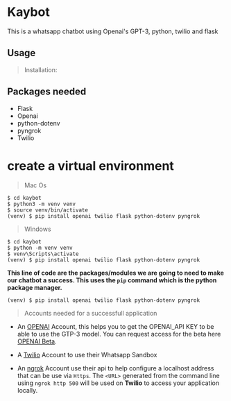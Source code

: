 # Kaybot
This is a whatsapp chatbot using Openai's GPT-3, python, twilio and flask


## Usage
> Installation:
## Packages needed
* Flask
* Openai
* python-dotenv
* pyngrok
* Twilio

# create a virtual environment
> Mac Os

```$ mkdir kaybot
$ cd kaybot
$ python3 -m venv venv
$ source venv/bin/activate
(venv) $ pip install openai twilio flask python-dotenv pyngrok
```
> Windows

```$ md kaybot
$ cd kaybot
$ python -m venv venv
$ venv\Scripts\activate
(venv) $ pip install openai twilio flask python-dotenv pyngrok
```
**This line of code are the packages/modules we are going to need to make our chatbot a success. This uses the `pip` command which is the python package manager.**
```
(venv) $ pip install openai twilio flask python-dotenv pyngrok
```
 > Accounts needed for a successfull application

  * An [OPENAI](https://openai.com/) Account, this helps you to get the OPENAI_API KEY to be able to use the GTP-3 model. You can request access for the beta here [OPENAI Beta](https://beta.openai.com/).

  * A [Twilio](http://www.twilio.com/) Account to use their Whatsapp Sandbox 

  * An [ngrok](https://ngrok.com/) Account use their api to help configure a localhost address that can be use via `Https`. The `<URL>` generated from the command line using `ngrok http 500` will be used on **Twilio** to access your application locally.
